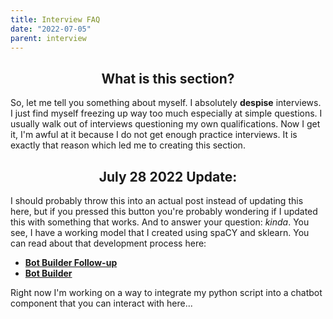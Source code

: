```yaml
---
title: Interview FAQ
date: "2022-07-05"
parent: interview
---
```


<h2 class = 'font-weight-bold' align = 'Center'> What is this section? </h2>

So, let me tell you something about myself. I absolutely **despise** interviews. I just find myself freezing up way too much especially at simple questions. I usually walk out of interviews questioning my own qualifications. Now I get it, I'm awful at it because I do not get enough practice interviews. It is exactly that reason which led me to creating this section.   

<h2 class = 'font-weight-bold' align = 'Center'> July 28 2022 Update: </h2>

I should probably throw this into an actual post instead of updating this here, but if you pressed this button you're probably wondering if I updated this with something that works. And to answer your question: _kinda_. You see, I have a working model that I created using spaCY and sklearn. You can read about that development process here:  
- [**Bot Builder Follow-up**](https://rayyungdev.github.io/blogs/bot-builder/)
- [**Bot Builder**](https://rayyungdev.github.io/blogs/bot-builder/)

Right now I'm working on a way to integrate my python script into a chatbot component that you can interact with here... 